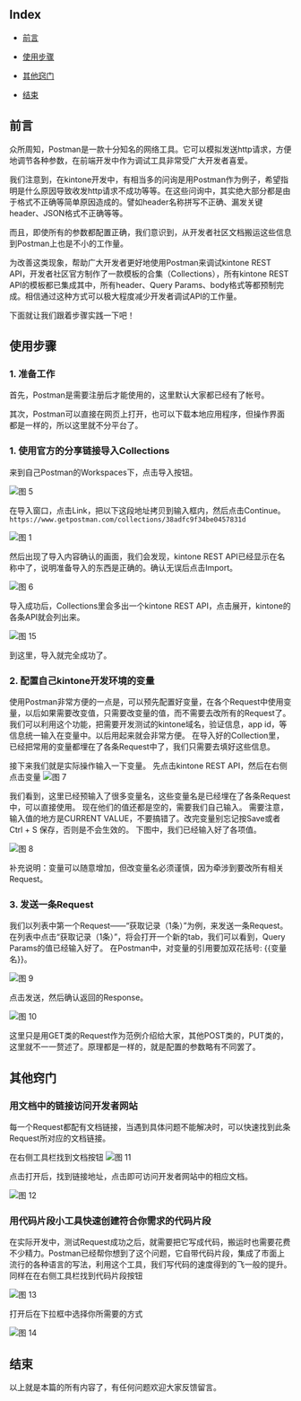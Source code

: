 <h2>
    Index
</h2>
<ul class="anchor-link list-paddingleft-2">
    <li>
        <p>
            <a href="#section1">前言</a>
        </p>
    </li>
    <li>
        <p>
            <a href="#section2">使用步骤</a>
        </p>
    </li>
    <li>
        <p>
            <a href="#section3">其他窍门</a>
        </p>
    </li>
    <li>
        <p>
            <a href="#section4">结束</a>
        </p>
    </li>
    
</ul>
<h2>
    前言
</h2>
<p>
    众所周知，Postman是一款十分知名的网络工具。它可以模拟发送http请求，方便地调节各种参数，在前端开发中作为调试工具非常受广大开发者喜爱。</p>
    <p>我们注意到，在kintone开发中，有相当多的问询是用Postman作为例子，希望指明是什么原因导致收发http请求不成功等等。在这些问询中，其实绝大部分都是由于格式不正确等简单原因造成的。譬如header名称拼写不正确、漏发关键header、JSON格式不正确等等。
    </p>
    <p>而且，即使所有的参数都配置正确，我们意识到，从开发者社区文档搬运这些信息到Postman上也是不小的工作量。
    </p>
    <p>为改善这类现象，帮助广大开发者更好地使用Postman来调试kintone REST API，开发者社区官方制作了一款模板的合集（Collections），所有kintone REST API的模板都已集成其中，所有header、Query Params、body格式等都预制完成。相信通过这种方式可以极大程度减少开发者调试API的工作量。
    </p>
    <p>
    下面就让我们跟着步骤实践一下吧！
</p>
<h2>
    使用步骤
</h2>
<h3>
    1. 准备工作
</h3>
<p>
    首先，Postman是需要注册后才能使用的，这里默认大家都已经有了帐号。
</p>
<p>
    其次，Postman可以直接在网页上打开，也可以下载本地应用程序，但操作界面都是一样的，所以这里就不分平台了。
</p>
<h3>
    1. 使用官方的分享链接导入Collections
</h3>
来到自己Postman的Workspaces下，点击导入按钮。

![图 5](images/9f62cfc099099966c1094642833f654e4a99b997145b367f61721b8cc054d054.png)  


在导入窗口，点击Link，把以下这段地址拷贝到输入框内，然后点击Continue。
`https://www.getpostman.com/collections/38adfc9f34be0457831d`

![图 1](images/0738836c6ddf073d2fa133f27cbf1c4b02b959f3a56c3a5ef173c3ab381d423c.png)  

然后出现了导入内容确认的画面，我们会发现，kintone REST API已经显示在名称中了，说明准备导入的东西是正确的。确认无误后点击Import。

![图 6](images/f26e964880cc92c70a2d0b8a1881ec641b71a9f315a26868998eea5a318f45f0.png)  


导入成功后，Collections里会多出一个kintone REST API，点击展开，kintone的各条API就会列出来。

![图 15](images/5a90689950575a781fee3febf3b2440bc10c10b63cbf8c4979761167f42acd3d.png)  


到这里，导入就完全成功了。

<h3>
    2. 配置自己kintone开发环境的变量
</h3>
使用Postman非常方便的一点是，可以预先配置好变量，在各个Request中使用变量，以后如果需要改变值，只需要改变量的值，而不需要去改所有的Request了。
我们可以利用这个功能，把需要开发测试的kintone域名，验证信息，app id，等信息统一输入在变量中。以后用起来就会非常方便。
在导入好的Collection里，已经把常用的变量都埋在了各条Request中了，我们只需要去填好这些信息。

接下来我们就是实际操作输入一下变量。
先点击kintone REST API，然后在右侧点击变量
![图 7](images/837a0bff1e635b1292a28d63d44afaac71886a0e3788e2aa7da8dc1f3fdca22f.png)  

我们看到，这里已经预输入了很多变量名，这些变量名是已经埋在了各条Request中，可以直接使用。
现在他们的值还都是空的，需要我们自己输入。
需要注意，输入值的地方是CURRENT VALUE，不要搞错了。改完变量别忘记按Save或者Ctrl + S 保存，否则是不会生效的。
下图中，我们已经输入好了各项值。

![图 8](images/12781fe8dd77e02b32730a9818534995dbbfc2a0a095db964bed6926940df99e.png)  

补充说明：变量可以随意增加，但改变量名必须谨慎，因为牵涉到要改所有相关Request。
<h3>
    3. 发送一条Request
</h3>
我们以列表中第一个Request——“获取记录（1条）”为例，来发送一条Request。
在列表中点击“获取记录（1条）”，将会打开一个新的tab，我们可以看到，Query Params的值已经输入好了。
在Postman中，对变量的引用要加双花括号: {{变量名}}。

![图 9](images/08feeecad79f233743497143f96d3cf635cbc640d102a9b184b928fb3916976e.png)  

点击发送，然后确认返回的Response。

![图 10](images/b94899904f2aef8ba0e1c3e536503765c1599fc00f635cdb5806d57e0e8853b8.png)  

这里只是用GET类的Request作为范例介绍给大家，其他POST类的，PUT类的，这里就不一一赘述了。原理都是一样的，就是配置的参数略有不同罢了。

<h2>
    其他窍门
</h2>
<h3>
    用文档中的链接访问开发者网站
</h3>
每一个Request都配有文档链接，当遇到具体问题不能解决时，可以快速找到此条Request所对应的文档链接。

在右侧工具栏找到文档按钮
![图 11](images/868bc35e54a6ea0f0573d4fd803a9eef392028ad15b12f1cba0631cb4d1788f0.png)  

点击打开后，找到链接地址，点击即可访问开发者网站中的相应文档。

![图 12](images/15fc2f908952cb2a83ffa40bd258f589c76841a3cea2a8b739ccb149a805d06b.png)  

<h3>
    用代码片段小工具快速创建符合你需求的代码片段
</h3>
在实际开发中，测试Request成功之后，就需要把它写成代码，搬运时也需要花费不少精力。Postman已经帮你想到了这个问题，它自带代码片段，集成了市面上流行的各种语言的写法，利用这个工具，我们写代码的速度得到的飞一般的提升。
同样在在右侧工具栏找到代码片段按钮

![图 13](images/6c1633d0bb260268a5269cf70c4d7e40bbfc6a571ba8a1bb5e25082e9e8be5bb.png)  

打开后在下拉框中选择你所需要的方式

![图 14](images/69983054ab4099fc36ad69fdc4f2c66114f842f3cf19f88579c4dc52de0bddcd.png)  

<h2>
    结束
</h2>

以上就是本篇的所有内容了，有任何问题欢迎大家反馈留言。
